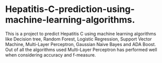 # Hepatitis-C-prediction-using-machine-learning-algorithms.
This is a project to predict Hepatitis C using machine learning algorithms like Decision tree, Random Forest, Logistic Regression, Support Vector Machine, Multi-Layer Perceptron, Gaussian Naive Bayes and ADA Boost. Out of all the algorithms used Multi-Layer Perceptron has performed well when considering accuracy and f-measure.
